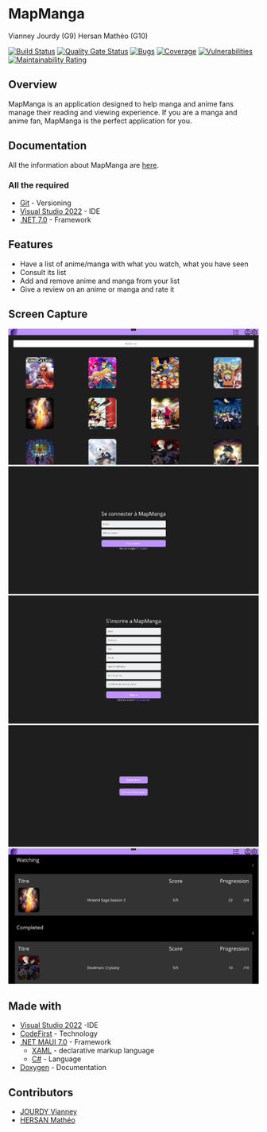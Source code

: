 # MapManga

Vianney Jourdy (G9) Hersan Mathéo (G10)

[![Build Status](https://codefirst.iut.uca.fr/api/badges/vianney.jourdy/MapManga/status.svg)](https://codefirst.iut.uca.fr/vianney.jourdy/MapManga)
[![Quality Gate Status](https://codefirst.iut.uca.fr/sonar/api/project_badges/measure?project=MangaMap&metric=alert_status&token=ebbdc36d23b25e2104d276df1bf5ae218f26970b)](https://codefirst.iut.uca.fr/sonar/dashboard?id=MangaMap)
[![Bugs](https://codefirst.iut.uca.fr/sonar/api/project_badges/measure?project=MangaMap&metric=bugs&token=ebbdc36d23b25e2104d276df1bf5ae218f26970b)](https://codefirst.iut.uca.fr/sonar/dashboard?id=MangaMap)
[![Coverage](https://codefirst.iut.uca.fr/sonar/api/project_badges/measure?project=MangaMap&metric=coverage&token=ebbdc36d23b25e2104d276df1bf5ae218f26970b)](https://codefirst.iut.uca.fr/sonar/dashboard?id=MangaMap)
[![Vulnerabilities](https://codefirst.iut.uca.fr/sonar/api/project_badges/measure?project=MangaMap&metric=vulnerabilities&token=ebbdc36d23b25e2104d276df1bf5ae218f26970b)](https://codefirst.iut.uca.fr/sonar/dashboard?id=MangaMap)
[![Maintainability Rating](https://codefirst.iut.uca.fr/sonar/api/project_badges/measure?project=MangaMap&metric=sqale_rating&token=ebbdc36d23b25e2104d276df1bf5ae218f26970b)](https://codefirst.iut.uca.fr/sonar/dashboard?id=MangaMap)

## Overview
MapManga is an application designed to help manga and anime fans manage their reading and viewing experience. If you are a manga and anime fan, MapManga is the perfect application for you.

## Documentation 
All the information about MapManga are [here](https://codefirst.iut.uca.fr/git/vianney.jourdy/MapManga/src/branch/master/Documentation "Documentation").

### All the required
- [Git](https://git-scm.com/) - Versioning
- [Visual Studio 2022](https://visualstudio.microsoft.com/fr/vs/ "IDE") - IDE
- [.NET 7.0](https://dotnet.microsoft.com/en-us/download/dotnet/7.0) - Framework

## Features
- Have a list of anime/manga with what you watch, what you have seen
- Consult its list 
- Add and remove anime and manga from your list 
- Give a review on an anime or manga and rate it

## Screen Capture 

![homePage](/Documentation/Images/homePage.png)
![loginPage](/Documentation/Images/connexionPage.png)
![signUpPage](/Documentation/Images/signUpPage.png)
![settingsPage](/Documentation/Images/settingsPage.png)
![listPage](/Documentation/Images/listPage.png)

## Made with 
- [Visual Studio 2022](https://visualstudio.microsoft.com/fr/vs/ "IDE") -IDE
- [CodeFirst](https://codefirst.iut.uca.fr/) - Technology
- [.NET MAUI 7.0](https://learn.microsoft.com/fr-fr/dotnet/maui/whats-new/dotnet-7) - Framework
    - [XAML](https://learn.microsoft.com/fr-fr/dotnet/desktop/wpf/xaml/?view=netdesktop-7.0) - declarative markup language
    - [C#](https://learn.microsoft.com/fr-fr/dotnet/csharp/) - Language
- [Doxygen](https://www.doxygen.nl/) - Documentation

## Contributors
- [JOURDY Vianney](https://codefirst.iut.uca.fr/git/vianney.jourdy)
- [HERSAN Mathéo](https://codefirst.iut.uca.fr/git/matheo.hersan)
    
    